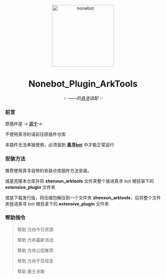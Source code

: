 <p align="center">
  <a href="https://v2.nonebot.dev/"><img src="https://v2.nonebot.dev/logo.png" width="200" height="200" alt="nonebot"></a>
</p>

<div align="center">

# **Nonebot_Plugin_ArkTools**

_✨ ——的[真寻](https://github.com/HibiKier/zhenxun_bot)适配 ✨_
  
</div>

### 前言

原插件是 -> **[这个](https://github.com/NumberSir/nonebot_plugin_arktools)** <- 

不使用真寻的请前往原插件仓库

本插件无法单独使用，必须装到 **[真寻bot](https://github.com/HibiKier/zhenxun_bot)** 中才能正常运行

### 安装方法

推荐使用真寻自带的安装仓库插件方法安装。

或是克隆本仓库并将 **zhenxun_arktools** 文件夹整个放进真寻 bot 根目录下的 **extensive_plugin** 文件夹

或是下载发行版，将压缩包解压到一个文件夹 **zhenxun_arktools**，后将整个文件夹放进真寻 bot 根目录下的 **extensive_plugin** 文件夹

### 帮助指令

> 帮助 方舟今日资源
> 
> 帮助 方舟最新活动
> 
> 帮助 方舟公招推荐
> 
> 帮助 方舟干员信息
> 
> 帮助 塞壬点歌
